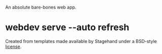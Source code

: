An absolute bare-bones web app.

# webdev serve --auto refresh

Created from templates made available by Stagehand under a BSD-style
[license](https://github.com/dart-lang/stagehand/blob/master/LICENSE).
